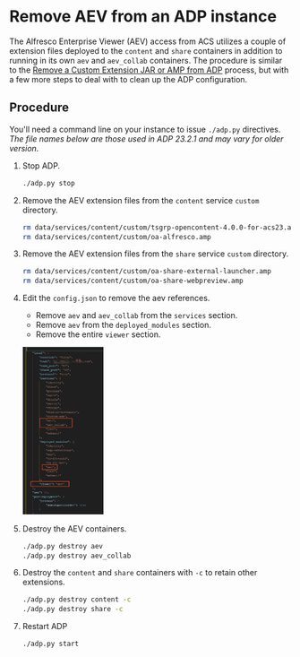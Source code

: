 # Remove AEV from an ADP instance

The Alfresco Enterprise Viewer (AEV) access from ACS utilizes a couple of extension files deployed to the `content` and `share` containers in addition to running in its own `aev` and `aev_collab` containers. The procedure is similar to the [Remove a Custom Extension JAR or AMP from ADP](./ADP-Tips-Tricks/Undeploy%20Custom%20Extension/) process, but with a few more steps to deal with to clean up the ADP configuration.

## Procedure

You'll need a command line on your instance to issue `./adp.py` directives. *The file names below are those used in ADP 23.2.1 and may vary for older version.*

1. Stop ADP.
    ```sh
    ./adp.py stop
    ```
1. Remove the AEV extension files from the `content` service `custom` directory.
    ```sh
    rm data/services/content/custom/tsgrp-opencontent-4.0.0-for-acs23.amp
    rm data/services/content/custom/oa-alfresco.amp
    ```
1. Remove the AEV extension files from the `share` service `custom` directory.
    ```sh
    rm data/services/content/custom/oa-share-external-launcher.amp
    rm data/services/content/custom/oa-share-webpreview.amp
    ```
1. Edit the `config.json` to remove the aev references.
    * Remove `aev` and `aev_collab` from the `services` section.
    * Remove `aev` from the `deployed_modules` section.
    * Remove the entire `viewer` section.

    <img src="assets/config.json.update.png" alt="config.json" width="30%"></img>
1. Destroy the AEV containers.
    ```sh
    ./adp.py destroy aev
    ./adp.py destroy aev_collab
    ```
1. Destroy the `content` and `share` containers with `-c` to retain other extensions.
    ```sh
    ./adp.py destroy content -c
    ./adp.py destroy share -c
    ```
1. Restart ADP
    ```sh
    ./adp.py start
    ```
